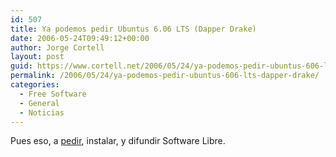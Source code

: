 ```yaml
---
id: 507
title: Ya podemos pedir Ubuntus 6.06 LTS (Dapper Drake)
date: 2006-05-24T09:49:12+00:00
author: Jorge Cortell
layout: post
guid: https://www.cortell.net/2006/05/24/ya-podemos-pedir-ubuntus-606-lts-dapper-drake/
permalink: /2006/05/24/ya-podemos-pedir-ubuntus-606-lts-dapper-drake/
categories:
  - Free Software
  - General
  - Noticias
---
```

Pues eso, a <a target="_blank" title="ubuntu" href="https://shipit.ubuntu.com/">pedir</a>, instalar, y difundir Software Libre.